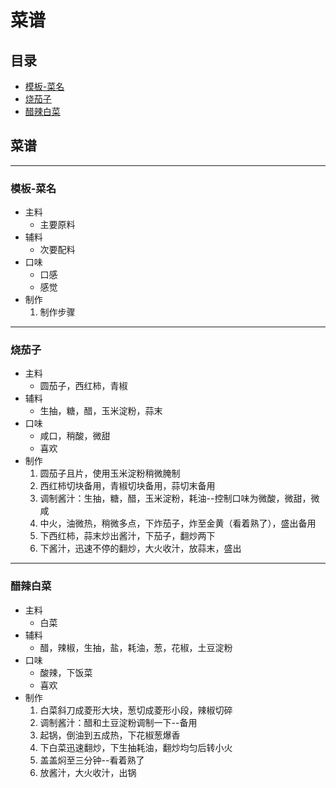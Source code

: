# 菜谱

## 目录
<!-- TOC depthFrom:3 depthTo:3 -->

- [模板-菜名](#模板-菜名)
- [烧茄子](#烧茄子)
- [醋辣白菜](#醋辣白菜)

<!-- /TOC -->
##  菜谱

---
### 模板-菜名

- 主料
  - 主要原料
- 辅料
  - 次要配料
- 口味
  - 口感
  - 感觉
- 制作
  1. 制作步骤

---
###  烧茄子

- 主料
  - 圆茄子，西红柿，青椒
- 辅料
  - 生抽，糖，醋，玉米淀粉，蒜末
- 口味
  - 咸口，稍酸，微甜
  - 喜欢
- 制作
  1. 圆茄子且片，使用玉米淀粉稍微腌制
  2. 西红柿切块备用，青椒切块备用，蒜切末备用
  3. 调制酱汁：生抽，糖，醋，玉米淀粉，耗油--控制口味为微酸，微甜，微咸
  4. 中火，油微热，稍微多点，下炸茄子，炸至金黄（看着熟了），盛出备用
  5. 下西红柿，蒜末炒出酱汁，下茄子，翻炒两下
  6. 下酱汁，迅速不停的翻炒，大火收汁，放蒜末，盛出

---
### 醋辣白菜

- 主料
  - 白菜
- 辅料
  - 醋，辣椒，生抽，盐，耗油，葱，花椒，土豆淀粉
- 口味
  - 酸辣，下饭菜
  - 喜欢
- 制作
  1. 白菜斜刀成菱形大块，葱切成菱形小段，辣椒切碎
  2. 调制酱汁：醋和土豆淀粉调制一下--备用
  3. 起锅，倒油到五成热，下花椒葱爆香
  4. 下白菜迅速翻炒，下生抽耗油，翻炒均匀后转小火
  5. 盖盖焖至三分钟--看着熟了
  6. 放酱汁，大火收汁，出锅